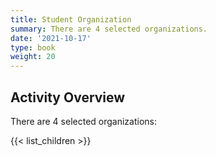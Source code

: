 ```yaml
---
title: Student Organization
summary: There are 4 selected organizations. 
date: '2021-10-17'
type: book
weight: 20
---
```


## Activity Overview

There are 4 selected organizations:

{{< list_children >}}



